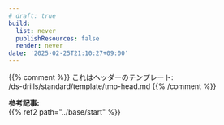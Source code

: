 ```yaml
---
# draft: true
build: 
  list: never
  publishResources: false
  render: never
date: '2025-02-25T21:10:27+09:00'
---
```


{{% comment %}}
これはヘッダーのテンプレート:  
/ds-drills/standard/template/tmp-head.md
{{% /comment %}}

**参考記事:**  
{{% ref2 path="../base/start" %}}

